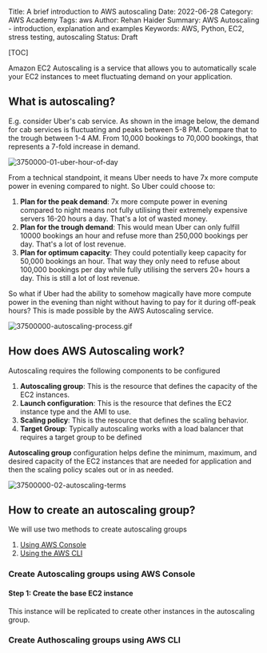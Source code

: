 Title: A brief introduction to AWS autoscaling
Date: 2022-06-28
Category: AWS Academy
Tags: aws
Author: Rehan Haider
Summary: AWS Autoscaling - introduction, explanation and examples
Keywords: AWS, Python, EC2, stress testing, autoscaling
Status: Draft


[TOC]

Amazon EC2 Autoscaling is a service that allows you to automatically scale your EC2 instances to meet fluctuating demand on your application.  

## What is autoscaling?

E.g. consider Uber's cab service. As shown in the image below, the demand for cab services is fluctuating and peaks between 5-8 PM. Compare that to the trough between 1-4 AM. From 10,000 bookings to 70,000 bookings, that represents a 7-fold increase in demand.

![3750000-01-uber-hour-of-day]({static}/images/aws-academy/37500000-01-uber-hour-of-day.png)

From a technical standpoint, it means Uber needs to have 7x more compute power in evening compared to night. So Uber could choose to:

1. **Plan for the peak demand**: 7x more compute power in evening compared to night means not fully utilising their extremely expensive servers 16-20 hours a day. That's a lot of wasted money.
2. **Plan for the trough demand**: This would mean Uber can only  fulfill 10000 bookings an hour and refuse more than 250,000 bookings per day. That's a lot of lost revenue.
3. **Plan for optimum capacity**: They could potentially keep capacity for 50,000 bookings an hour. That way they only need to refuse about 100,000 bookings per day while fully utilising the servers 20+ hours a day. This is still a lot of lost revenue.

So what if Uber had the ability to somehow magically have more compute power in the evening than night without having to pay for it during off-peak hours? This is made possible by the AWS Autoscaling service.

![37500000-autoscaling-process.gif]({static}/images/aws-academy/37500000-autoscaling-process.gif)

## How does AWS Autoscaling work?

Autoscaling requires the following components to be configured

1. **Autoscaling group**: This is the resource that defines the capacity of the EC2 instances.
2. **Launch configuration**: This is the resource that defines the EC2 instance type and the AMI to use.
3. **Scaling policy**: This is the resource that defines the scaling behavior.
5. **Target Group**: Typically autoscaling works with a load balancer that requires a target group to be defined

**Autoscaling group** configuration helps define the minimum, maximum, and desired capacity of the EC2 instances that are needed for application and then the scaling policy scales out or in as needed.

![37500000-02-autoscaling-terms]({static}/images/aws-academy/37500000-02-autoscaling-terms.png)

## How to create an autoscaling group?

We will use two methods to create autoscaling groups

1. [Using AWS Console](#create-autoscaling-groups-using-aws-console)
2. [Using the AWS CLI](#create-authoscaling-groups-using-aws-cli)


### Create Autoscaling groups using AWS Console

#### Step 1: Create the base EC2 instance
This instance will be replicated to create other instances in the autoscaling group.




### Create Authoscaling groups using AWS CLI